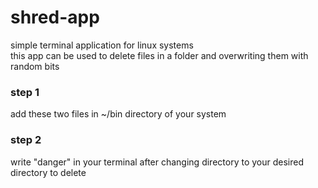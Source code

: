 # shred-app
simple terminal application for linux systems  
this app can be used to delete files in a folder and overwriting them with random bits  
### step 1
add these two files in ~/bin directory of your system
### step 2
write "danger" in your terminal after changing directory to your desired directory to delete
